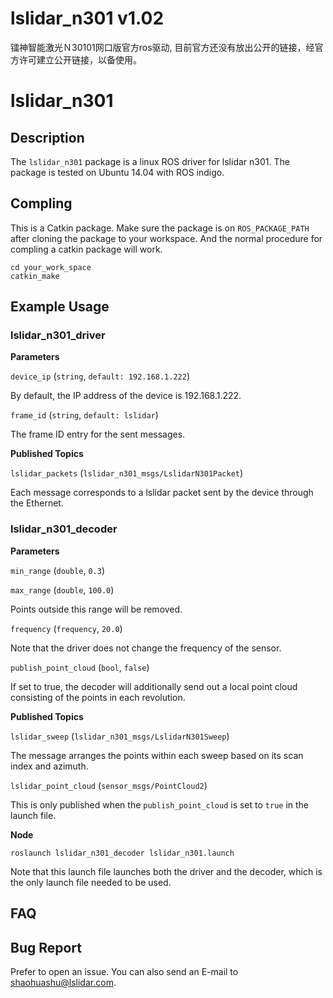 # lslidar_n301 v1.02
镭神智能激光Ｎ30101网口版官方ros驱动, 目前官方还没有放出公开的链接，经官方许可建立公开链接，以备使用。

# lslidar_n301

## Description
The `lslidar_n301` package is a linux ROS driver for lslidar n301.
The package is tested on Ubuntu 14.04 with ROS indigo.

## Compling
This is a Catkin package. Make sure the package is on `ROS_PACKAGE_PATH` after cloning the package to your workspace. And the normal procedure for compling a catkin package will work.

```
cd your_work_space
catkin_make 
```

## Example Usage

### lslidar_n301_driver

**Parameters**

`device_ip` (`string`, `default: 192.168.1.222`)

By default, the IP address of the device is 192.168.1.222.

`frame_id` (`string`, `default: lslidar`)

The frame ID entry for the sent messages.

**Published Topics**

`lslidar_packets` (`lslidar_n301_msgs/LslidarN301Packet`)

Each message corresponds to a lslidar packet sent by the device through the Ethernet.

### lslidar_n301_decoder

**Parameters**

`min_range` (`double`, `0.3`)

`max_range` (`double`, `100.0`)

Points outside this range will be removed.

`frequency` (`frequency`, `20.0`)

Note that the driver does not change the frequency of the sensor. 

`publish_point_cloud` (`bool`, `false`)

If set to true, the decoder will additionally send out a local point cloud consisting of the points in each revolution.

**Published Topics**

`lslidar_sweep` (`lslidar_n301_msgs/LslidarN301Sweep`)

The message arranges the points within each sweep based on its scan index and azimuth.

`lslidar_point_cloud` (`sensor_msgs/PointCloud2`)

This is only published when the `publish_point_cloud` is set to `true` in the launch file.

**Node**

```
roslaunch lslidar_n301_decoder lslidar_n301.launch
```

Note that this launch file launches both the driver and the decoder, which is the only launch file needed to be used.


## FAQ


## Bug Report

Prefer to open an issue. You can also send an E-mail to shaohuashu@lslidar.com.
